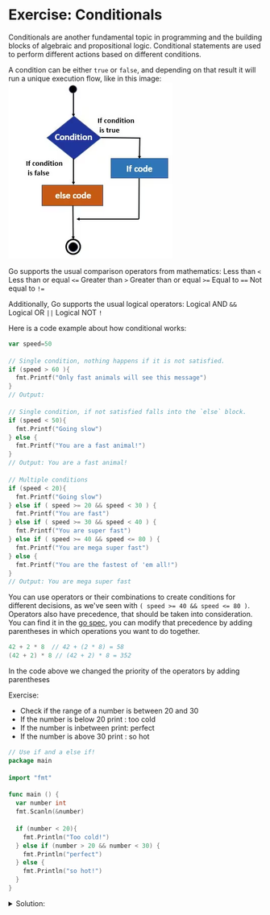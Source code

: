 # Exercise: Conditionals

Conditionals are another fundamental topic in programming and the building blocks of algebraic and propositional logic.
Conditional statements are used to perform different actions based on different conditions.

A condition can be either `true` or `false`, and depending on that result it will run a unique execution flow, like in this image:
![if-then chart](if-then.png)

Go supports the usual comparison operators from mathematics:
Less than `<`
Less than or equal `<=`
Greater than `>`
Greater than or equal `>=`
Equal to `==`
Not equal to `!=`

Additionally, Go supports the usual logical operators:
Logical AND `&&`
Logical OR `||`
Logical NOT `!`

Here is a code example about how conditional works:

```go
var speed=50

// Single condition, nothing happens if it is not satisfied.
if (speed > 60 ){
  fmt.Printf("Only fast animals will see this message")
}
// Output: 

// Single condition, if not satisfied falls into the `else` block.
if (speed < 50){
  fmt.Printf("Going slow")
} else {
  fmt.Printf("You are a fast animal!")
}
// Output: You are a fast animal!

// Multiple conditions
if (speed < 20){
  fmt.Printf("Going slow")
} else if ( speed >= 20 && speed < 30 ) {
  fmt.Printf("You are fast")
} else if ( speed >= 30 && speed < 40 ) {
  fmt.Printf("You are super fast")
} else if ( speed >= 40 && speed <= 80 ) {
  fmt.Printf("You are mega super fast")
} else {
  fmt.Printf("You are the fastest of 'em all!")
}
// Output: You are mega super fast
```

You can use operators or their combinations to create conditions for different decisions, as we've seen with `( speed >= 40 && speed <= 80 )`.
Operators also have precedence, that should be taken into consideration. You can find it in the [go spec](https://go.dev/ref/spec#Operator_precedence), you can modify that precedence by adding parentheses in which operations you want to do together.

```go
42 + 2 * 8  // 42 + (2 * 8) = 58
(42 + 2) * 8 // (42 + 2) * 8 = 352
```

In the code above we changed the priority of the operators by adding parentheses

Exercise:

- Check if the range of a number is between 20 and 30
- If the number is below 20 print : too cold
- If the number is inbetween print: perfect
- If the number is above 30 print : so hot

```go
// Use if and a else if!
package main

import "fmt"

func main () {
  var number int
  fmt.Scanln(&number)

  if (number < 20){
    fmt.Println("Too cold!")
  } else if (number > 20 && number < 30) {
    fmt.Println("perfect")
  } else {
    fmt.Println("so hot!")
  }
}
```

<details>
<summary> Solution: </summary>

```go
package main

import "fmt"

func main () {
  var number int
  fmt.Scanln(&number)

  if (number < 20){
    fmt.Println("Too cold!")
  } else if (number > 20 && number < 30) {
    fmt.Println("perfect")
  } else {
    fmt.Println("so hot!")
  }

}
```

</details>
